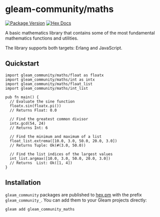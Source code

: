 # gleam-community/maths

[![Package Version](https://img.shields.io/hexpm/v/gleam_community_maths)](https://hex.pm/packages/gleam_community_maths)
[![Hex Docs](https://img.shields.io/badge/hex-docs-ffaff3)](https://hexdocs.pm/gleam_community_maths/)

A basic mathematics library that contains some of the most fundamental mathematics functions and utilities.

The library supports both targets: Erlang and JavaScript.

## Quickstart

```gleam
import gleam_community/maths/float as floatx
import gleam_community/maths/int as intx
import gleam_community/maths/float_list
import gleam_community/maths/int_list

pub fn main() {
  // Evaluate the sine function
  floatx.sin(floatx.pi())
  // Returns Float: 0.0

  // Find the greatest common divisor
  intx.gcd(54, 24)
  // Returns Int: 6

  // Find the minimum and maximum of a list
  float_list.extrema([10.0, 3.0, 50.0, 20.0, 3.0])
  // Returns Tuple: Ok(#(3.0, 50.0))

  // Find the list indices of the largest values 
  int_list.argmax([10.0, 3.0, 50.0, 20.0, 3.0])
  // Returns  List: Ok([1, 4])  
}

```

## Installation

`gleam_community` packages are published to [hex.pm](https://hex.pm/packages/gleam_community_maths)
with the prefix `gleam_community_`. You can add them to your Gleam projects directly:

```sh
gleam add gleam_community_maths
```